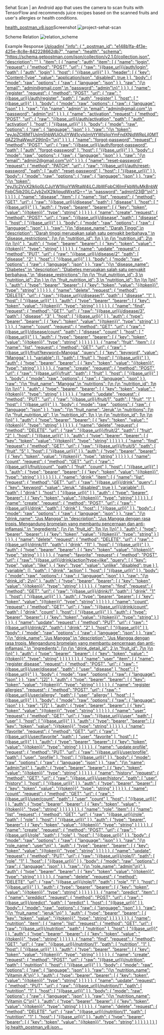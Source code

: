 Sehat Scan | an Android app that uses the camera to scan fruits with TensorFlow and recommends juice recipes based on the scanned fruits and user's allergies or health conditions.

[health_postman_v8.json](https://github.com/user-attachments/files/17442681/health_postman_v8.json)Screenshot
![project-sehat-scan](https://github.com/user-attachments/assets/a51a3cbc-e875-4e44-af45-e6793f0a5efe)

Scheme Relation
![relation_scheme](https://github.com/user-attachments/assets/d81e24c6-4366-48de-b116-a98663c3b1ae)

Example Response
[Uploadin{
    "info": {
        "_postman_id": "e148b1fa-4f3e-425e-8c8e-842228662db7",
        "name": "health",
        "schema": "https://schema.getpostman.com/json/collection/v2.1.0/collection.json",
        "description": ""
    },
    "item": [
        {
            "name": "auth",
            "item": [
                {
                    "name": "login",
                    "request": {
                        "method": "POST",
                        "url": {
                            "raw": "{{base_url}}/auth/login",
                            "path": [
                                "auth",
                                "login"
                            ],
                            "host": [
                                "{{base_url}}"
                            ]
                        },
                        "header": [
                            {
                                "key": "Content-Type",
                                "value": "application/json",
                                "disabled": true
                            }
                        ],
                        "body": {
                            "mode": "raw",
                            "options": {
                                "raw": {
                                    "language": "json"
                                }
                            },
                            "raw": "{\n  \"email\": \"admin@gmail.com\",\n  \"password\": \"admin\"\n}"
                        }
                    }
                },
                {
                    "name": "register",
                    "request": {
                        "method": "POST",
                        "url": {
                            "raw": "{{base_url}}/auth/register",
                            "path": [
                                "auth",
                                "register"
                            ],
                            "host": [
                                "{{base_url}}"
                            ]
                        },
                        "body": {
                            "mode": "raw",
                            "options": {
                                "raw": {
                                    "language": "json"
                                }
                            },
                            "raw": "{\n  \"name\": \"admin\",\n  \"email\": \"admin@gmail.com\",\n  \"password\": \"admin\"\n}"
                        }
                    }
                },
                {
                    "name": "activation",
                    "request": {
                        "method": "POST",
                        "url": {
                            "raw": "{{base_url}}/auth/activation",
                            "path": [
                                "auth",
                                "activation"
                            ],
                            "host": [
                                "{{base_url}}"
                            ]
                        },
                        "body": {
                            "mode": "raw",
                            "options": {
                                "raw": {
                                    "language": "json"
                                }
                            },
                            "raw": "{\n  \"token\": \"eyJpZCI6MTUsIm5hbWUiOiJiYWd1cyIsImVtYWlsIjoiYmFndXNidWRpLjI0MTdAZ21haWwuY29tIn0=\"\n}"
                        }
                    }
                },
                {
                    "name": "forgot-password",
                    "request": {
                        "method": "POST",
                        "url": {
                            "raw": "{{base_url}}/auth/forgot-password",
                            "path": [
                                "auth",
                                "forgot-password"
                            ],
                            "host": [
                                "{{base_url}}"
                            ]
                        },
                        "body": {
                            "mode": "raw",
                            "options": {
                                "raw": {
                                    "language": "json"
                                }
                            },
                            "raw": "{\n  \"email\": \"admin2@gmail.com\"\n}"
                        }
                    }
                },
                {
                    "name": "reset-password",
                    "request": {
                        "method": "PATCH",
                        "url": {
                            "raw": "{{base_url}}/auth/reset-password",
                            "path": [
                                "auth",
                                "reset-password"
                            ],
                            "host": [
                                "{{base_url}}"
                            ]
                        },
                        "body": {
                            "mode": "raw",
                            "options": {
                                "raw": {
                                    "language": "json"
                                }
                            },
                            "raw": "{\n  \"token\": \"eyJ1c2VyX2lkIjo0LCJuYW1lIjoiYWRtaW4iLCJlbWFpbCI6ImFkbWluMkBnbWFpbC5jb20iLCJyb2xlX2lkIjpudWxsfQ==\",\n  \"password\": \"admin123@\"\n}"
                        }
                    }
                }
            ]
        },
        {
            "name": "disease",
            "item": [
                {
                    "name": "list",
                    "request": {
                        "method": "GET",
                        "url": {
                            "raw": "{{base_url}}/disease",
                            "path": [
                                "disease"
                            ],
                            "host": [
                                "{{base_url}}"
                            ]
                        },
                        "auth": {
                            "type": "bearer",
                            "bearer": [
                                {
                                    "key": "token",
                                    "value": "{{token}}",
                                    "type": "string"
                                }
                            ]
                        }
                    }
                },
                {
                    "name": "create",
                    "request": {
                        "method": "POST",
                        "url": {
                            "raw": "{{base_url}}/disease",
                            "path": [
                                "disease"
                            ],
                            "host": [
                                "{{base_url}}"
                            ]
                        },
                        "body": {
                            "mode": "raw",
                            "options": {
                                "raw": {
                                    "language": "json"
                                }
                            },
                            "raw": "{\n  \"disease_name\": \"Darah Tinggi\",\n  \"description\": \"Darah tinggi merupakan salah satu penyakit berbahaya.\",\n  \"disease_restrictions\": [\n    {\n      \"nutrition_id\": 1\n    },\n    {\n      \"nutrition_id\": 2\n    }\n  ]\n}"
                        },
                        "auth": {
                            "type": "bearer",
                            "bearer": [
                                {
                                    "key": "token",
                                    "value": "{{token}}",
                                    "type": "string"
                                }
                            ]
                        }
                    }
                },
                {
                    "name": "update",
                    "request": {
                        "method": "PUT",
                        "url": {
                            "raw": "{{base_url}}/disease/2",
                            "path": [
                                "disease",
                                "2"
                            ],
                            "host": [
                                "{{base_url}}"
                            ]
                        },
                        "body": {
                            "mode": "raw",
                            "options": {
                                "raw": {
                                    "language": "json"
                                }
                            },
                            "raw": "{\n  \"disease_name\": \"Diabetes\",\n  \"description\": \"Diabetes merupakan salah satu penyakit berbahaya.\",\n  \"disease_restrictions\": [\n    {\n      \"fruit_nutrition_id\": 3,\n      \"nutrition_id\": 2\n    },\n    {\n      \"fruit_nutrition_id\": 3,\n      \"nutrition_id\": 1\n    }\n  ]\n}"
                        },
                        "auth": {
                            "type": "bearer",
                            "bearer": [
                                {
                                    "key": "token",
                                    "value": "{{token}}",
                                    "type": "string"
                                }
                            ]
                        }
                    }
                },
                {
                    "name": "delete",
                    "request": {
                        "method": "DELETE",
                        "url": {
                            "raw": "{{base_url}}/disease/1",
                            "path": [
                                "disease",
                                "1"
                            ],
                            "host": [
                                "{{base_url}}"
                            ]
                        },
                        "auth": {
                            "type": "bearer",
                            "bearer": [
                                {
                                    "key": "token",
                                    "value": "{{token}}",
                                    "type": "string"
                                }
                            ]
                        }
                    }
                },
                {
                    "name": "find",
                    "request": {
                        "method": "GET",
                        "url": {
                            "raw": "{{base_url}}/disease/3",
                            "path": [
                                "disease",
                                "3"
                            ],
                            "host": [
                                "{{base_url}}"
                            ]
                        },
                        "auth": {
                            "type": "bearer",
                            "bearer": [
                                {
                                    "key": "token",
                                    "value": "{{token}}",
                                    "type": "string"
                                }
                            ]
                        }
                    }
                },
                {
                    "name": "count",
                    "request": {
                        "method": "GET",
                        "url": {
                            "raw": "{{base_url}}/disease/count",
                            "path": [
                                "disease",
                                "count"
                            ],
                            "host": [
                                "{{base_url}}"
                            ]
                        },
                        "auth": {
                            "type": "bearer",
                            "bearer": [
                                {
                                    "key": "token",
                                    "value": "{{token}}",
                                    "type": "string"
                                }
                            ]
                        }
                    }
                }
            ]
        },
        {
            "name": "fruit",
            "item": [
                {
                    "name": "list",
                    "request": {
                        "method": "GET",
                        "url": {
                            "raw": "{{base_url}}/fruit?keyword=Mangga",
                            "query": [
                                {
                                    "key": "keyword",
                                    "value": "Mangga"
                                }
                            ],
                            "variable": [],
                            "path": [
                                "fruit"
                            ],
                            "host": [
                                "{{base_url}}"
                            ]
                        },
                        "auth": {
                            "type": "bearer",
                            "bearer": [
                                {
                                    "key": "token",
                                    "value": "{{token}}",
                                    "type": "string"
                                }
                            ]
                        }
                    }
                },
                {
                    "name": "create",
                    "request": {
                        "method": "POST",
                        "url": {
                            "raw": "{{base_url}}/fruit",
                            "path": [
                                "fruit"
                            ],
                            "host": [
                                "{{base_url}}"
                            ]
                        },
                        "body": {
                            "mode": "raw",
                            "options": {
                                "raw": {
                                    "language": "json"
                                }
                            },
                            "raw": "{\n  \"fruit_name\": \"Mangga\",\n  \"nutritions\": [\n    {\n      \"nutrition_id\": 1\n    }\n  ]\n}"
                        },
                        "auth": {
                            "type": "bearer",
                            "bearer": [
                                {
                                    "key": "token",
                                    "value": "{{token}}",
                                    "type": "string"
                                }
                            ]
                        }
                    }
                },
                {
                    "name": "update",
                    "request": {
                        "method": "PUT",
                        "url": {
                            "raw": "{{base_url}}/fruit/1",
                            "path": [
                                "fruit",
                                "1"
                            ],
                            "host": [
                                "{{base_url}}"
                            ]
                        },
                        "body": {
                            "mode": "raw",
                            "options": {
                                "raw": {
                                    "language": "json"
                                }
                            },
                            "raw": "{\n  \"fruit_name\": \"Jeruk\",\n  \"nutritions\": [\n    {\n      \"fruit_nutrition_id\": 1,\n      \"nutrition_id\": 1\n    },\n    {\n      \"nutrition_id\": 1\n    }\n  ]\n}"
                        },
                        "auth": {
                            "type": "bearer",
                            "bearer": [
                                {
                                    "key": "token",
                                    "value": "{{token}}",
                                    "type": "string"
                                }
                            ]
                        }
                    }
                },
                {
                    "name": "delete",
                    "request": {
                        "method": "DELETE",
                        "url": {
                            "raw": "{{base_url}}/fruit/2",
                            "path": [
                                "fruit",
                                "2"
                            ],
                            "host": [
                                "{{base_url}}"
                            ]
                        },
                        "auth": {
                            "type": "bearer",
                            "bearer": [
                                {
                                    "key": "token",
                                    "value": "{{token}}",
                                    "type": "string"
                                }
                            ]
                        }
                    }
                },
                {
                    "name": "find",
                    "request": {
                        "method": "GET",
                        "url": {
                            "raw": "{{base_url}}/fruit/5",
                            "path": [
                                "fruit",
                                "5"
                            ],
                            "host": [
                                "{{base_url}}"
                            ]
                        },
                        "auth": {
                            "type": "bearer",
                            "bearer": [
                                {
                                    "key": "token",
                                    "value": "{{token}}",
                                    "type": "string"
                                }
                            ]
                        }
                    }
                },
                {
                    "name": "count",
                    "request": {
                        "method": "GET",
                        "url": {
                            "raw": "{{base_url}}/fruit/count",
                            "path": [
                                "fruit",
                                "count"
                            ],
                            "host": [
                                "{{base_url}}"
                            ]
                        },
                        "auth": {
                            "type": "bearer",
                            "bearer": [
                                {
                                    "key": "token",
                                    "value": "{{token}}",
                                    "type": "string"
                                }
                            ]
                        }
                    }
                }
            ]
        },
        {
            "name": "drink",
            "item": [
                {
                    "name": "list",
                    "request": {
                        "method": "GET",
                        "url": {
                            "raw": "{{base_url}}/drink",
                            "query": [
                                {
                                    "key": "keyword",
                                    "value": "Jeruk",
                                    "disabled": true
                                }
                            ],
                            "variable": [],
                            "path": [
                                "drink"
                            ],
                            "host": [
                                "{{base_url}}"
                            ]
                        },
                        "auth": {
                            "type": "bearer",
                            "bearer": [
                                {
                                    "key": "token",
                                    "value": "{{token}}",
                                    "type": "string"
                                }
                            ]
                        }
                    }
                },
                {
                    "name": "create",
                    "request": {
                        "method": "POST",
                        "url": {
                            "raw": "{{base_url}}/drink",
                            "path": [
                                "drink"
                            ],
                            "host": [
                                "{{base_url}}"
                            ]
                        },
                        "body": {
                            "mode": "raw",
                            "options": {
                                "raw": {
                                    "language": "json"
                                }
                            },
                            "raw": "{\n  \"drink_name\": \"Jus Mangga\",\n  \"description\": \"Jus Mangga dengan rasa tropis. Mengandung bromelain yang membantu pencernaan dan anti-inflamasi.\",\n  \"ingredients\": [\n    {\n      \"fruit_id\": 1\n    }\n  ]\n}"
                        },
                        "auth": {
                            "type": "bearer",
                            "bearer": [
                                {
                                    "key": "token",
                                    "value": "{{token}}",
                                    "type": "string"
                                }
                            ]
                        }
                    }
                },
                {
                    "name": "delete",
                    "request": {
                        "method": "DELETE",
                        "url": {
                            "raw": "{{base_url}}/drink/11",
                            "path": [
                                "drink",
                                "11"
                            ],
                            "host": [
                                "{{base_url}}"
                            ]
                        },
                        "auth": {
                            "type": "bearer",
                            "bearer": [
                                {
                                    "key": "token",
                                    "value": "{{token}}",
                                    "type": "string"
                                }
                            ]
                        }
                    }
                },
                {
                    "name": "favorite",
                    "request": {
                        "method": "POST",
                        "url": {
                            "raw": "{{base_url}}/drink/action?type=like",
                            "query": [
                                {
                                    "key": "type",
                                    "value": "like"
                                },
                                {
                                    "key": "type",
                                    "value": "unlike",
                                    "disabled": true
                                }
                            ],
                            "variable": [],
                            "path": [
                                "drink",
                                "action"
                            ],
                            "host": [
                                "{{base_url}}"
                            ]
                        },
                        "body": {
                            "mode": "raw",
                            "options": {
                                "raw": {
                                    "language": "json"
                                }
                            },
                            "raw": "{\n  \"drink_id\": 2\n}"
                        },
                        "auth": {
                            "type": "bearer",
                            "bearer": [
                                {
                                    "key": "token",
                                    "value": "{{token}}",
                                    "type": "string"
                                }
                            ]
                        }
                    }
                },
                {
                    "name": "find",
                    "request": {
                        "method": "GET",
                        "url": {
                            "raw": "{{base_url}}/drink/1",
                            "path": [
                                "drink",
                                "1"
                            ],
                            "host": [
                                "{{base_url}}"
                            ]
                        },
                        "auth": {
                            "type": "bearer",
                            "bearer": [
                                {
                                    "key": "token",
                                    "value": "{{token}}",
                                    "type": "string"
                                }
                            ]
                        }
                    }
                },
                {
                    "name": "count",
                    "request": {
                        "method": "GET",
                        "url": {
                            "raw": "{{base_url}}/drink/count",
                            "path": [
                                "drink",
                                "count"
                            ],
                            "host": [
                                "{{base_url}}"
                            ]
                        },
                        "auth": {
                            "type": "bearer",
                            "bearer": [
                                {
                                    "key": "token",
                                    "value": "{{token}}",
                                    "type": "string"
                                }
                            ]
                        }
                    }
                },
                {
                    "name": "update",
                    "request": {
                        "method": "PUT",
                        "url": {
                            "raw": "{{base_url}}/drink/2",
                            "path": [
                                "drink",
                                "2"
                            ],
                            "host": [
                                "{{base_url}}"
                            ]
                        },
                        "body": {
                            "mode": "raw",
                            "options": {
                                "raw": {
                                    "language": "json"
                                }
                            },
                            "raw": "{\n  \"drink_name\": \"Jus Mangga\",\n  \"description\": \"Jus Mangga dengan rasa tropis. Mengandung bromelain yang membantu pencernaan dan anti-inflamasi.\",\n  \"ingredients\": [\n    {\n      \"drink_detail_id\": 2,\n      \"fruit_id\": 7\n    }\n  ]\n}"
                        },
                        "auth": {
                            "type": "bearer",
                            "bearer": [
                                {
                                    "key": "token",
                                    "value": "{{token}}",
                                    "type": "string"
                                }
                            ]
                        }
                    }
                }
            ]
        },
        {
            "name": "user",
            "item": [
                {
                    "name": "register disease",
                    "request": {
                        "method": "POST",
                        "url": {
                            "raw": "{{base_url}}/user/disease",
                            "path": [
                                "user",
                                "disease"
                            ],
                            "host": [
                                "{{base_url}}"
                            ]
                        },
                        "body": {
                            "mode": "raw",
                            "options": {
                                "raw": {
                                    "language": "json"
                                }
                            },
                            "raw": "[2]"
                        },
                        "auth": {
                            "type": "bearer",
                            "bearer": [
                                {
                                    "key": "token",
                                    "value": "{{token}}",
                                    "type": "string"
                                }
                            ]
                        }
                    }
                },
                {
                    "name": "register allergies",
                    "request": {
                        "method": "POST",
                        "url": {
                            "raw": "{{base_url}}/user/allergy",
                            "path": [
                                "user",
                                "allergy"
                            ],
                            "host": [
                                "{{base_url}}"
                            ]
                        },
                        "body": {
                            "mode": "raw",
                            "options": {
                                "raw": {
                                    "language": "json"
                                }
                            },
                            "raw": "[7]"
                        },
                        "auth": {
                            "type": "bearer",
                            "bearer": [
                                {
                                    "key": "token",
                                    "value": "{{token}}",
                                    "type": "string"
                                }
                            ]
                        }
                    }
                },
                {
                    "name": "user",
                    "request": {
                        "method": "GET",
                        "url": {
                            "raw": "{{base_url}}/user",
                            "path": [
                                "user"
                            ],
                            "host": [
                                "{{base_url}}"
                            ]
                        },
                        "auth": {
                            "type": "bearer",
                            "bearer": [
                                {
                                    "key": "token",
                                    "value": "{{token}}",
                                    "type": "string"
                                }
                            ]
                        }
                    }
                },
                {
                    "name": "favorite",
                    "request": {
                        "method": "GET",
                        "url": {
                            "raw": "{{base_url}}/user/favorite",
                            "path": [
                                "user",
                                "favorite"
                            ],
                            "host": [
                                "{{base_url}}"
                            ]
                        },
                        "auth": {
                            "type": "bearer",
                            "bearer": [
                                {
                                    "key": "token",
                                    "value": "{{token}}",
                                    "type": "string"
                                }
                            ]
                        }
                    }
                },
                {
                    "name": "update profile",
                    "request": {
                        "method": "PUT",
                        "url": {
                            "raw": "{{base_url}}/user/profile",
                            "path": [
                                "user",
                                "profile"
                            ],
                            "host": [
                                "{{base_url}}"
                            ]
                        },
                        "body": {
                            "mode": "raw",
                            "options": {
                                "raw": {
                                    "language": "json"
                                }
                            },
                            "raw": "{\n  \"name\": \"admin\"\n}"
                        },
                        "auth": {
                            "type": "bearer",
                            "bearer": [
                                {
                                    "key": "token",
                                    "value": "{{token}}",
                                    "type": "string"
                                }
                            ]
                        }
                    }
                },
                {
                    "name": "history",
                    "request": {
                        "method": "GET",
                        "url": {
                            "raw": "{{base_url}}/user/history",
                            "path": [
                                "user",
                                "history"
                            ],
                            "host": [
                                "{{base_url}}"
                            ]
                        },
                        "auth": {
                            "type": "bearer",
                            "bearer": [
                                {
                                    "key": "token",
                                    "value": "{{token}}",
                                    "type": "string"
                                }
                            ]
                        }
                    }
                },
                {
                    "name": "count",
                    "request": {
                        "method": "GET",
                        "url": {
                            "raw": "{{base_url}}/user/count",
                            "path": [
                                "user",
                                "count"
                            ],
                            "host": [
                                "{{base_url}}"
                            ]
                        },
                        "auth": {
                            "type": "bearer",
                            "bearer": [
                                {
                                    "key": "token",
                                    "value": "{{token}}",
                                    "type": "string"
                                }
                            ]
                        }
                    }
                }
            ]
        },
        {
            "name": "role",
            "item": [
                {
                    "name": "list",
                    "request": {
                        "method": "GET",
                        "url": {
                            "raw": "{{base_url}}/role",
                            "path": [
                                "role"
                            ],
                            "host": [
                                "{{base_url}}"
                            ]
                        },
                        "auth": {
                            "type": "bearer",
                            "bearer": [
                                {
                                    "key": "token",
                                    "value": "{{token}}",
                                    "type": "string"
                                }
                            ]
                        }
                    }
                },
                {
                    "name": "create",
                    "request": {
                        "method": "POST",
                        "url": {
                            "raw": "{{base_url}}/role",
                            "path": [
                                "role"
                            ],
                            "host": [
                                "{{base_url}}"
                            ]
                        },
                        "body": {
                            "mode": "raw",
                            "options": {
                                "raw": {
                                    "language": "json"
                                }
                            },
                            "raw": "{\n  \"role_name\": \"user\"\n}"
                        },
                        "auth": {
                            "type": "bearer",
                            "bearer": [
                                {
                                    "key": "token",
                                    "value": "{{token}}",
                                    "type": "string"
                                }
                            ]
                        }
                    }
                },
                {
                    "name": "update",
                    "request": {
                        "method": "PUT",
                        "url": {
                            "raw": "{{base_url}}/role/1",
                            "path": [
                                "role",
                                "1"
                            ],
                            "host": [
                                "{{base_url}}"
                            ]
                        },
                        "body": {
                            "mode": "raw",
                            "options": {
                                "raw": {
                                    "language": "json"
                                }
                            },
                            "raw": "{\n  \"role_name\": \"admin\"\n}"
                        },
                        "auth": {
                            "type": "bearer",
                            "bearer": [
                                {
                                    "key": "token",
                                    "value": "{{token}}",
                                    "type": "string"
                                }
                            ]
                        }
                    }
                },
                {
                    "name": "delete",
                    "request": {
                        "method": "DELETE",
                        "url": {
                            "raw": "{{base_url}}/role/1",
                            "path": [
                                "role",
                                "1"
                            ],
                            "host": [
                                "{{base_url}}"
                            ]
                        },
                        "auth": {
                            "type": "bearer",
                            "bearer": [
                                {
                                    "key": "token",
                                    "value": "{{token}}",
                                    "type": "string"
                                }
                            ]
                        }
                    }
                }
            ]
        },
        {
            "name": "predict",
            "item": [
                {
                    "name": "preddict",
                    "request": {
                        "method": "POST",
                        "url": {
                            "raw": "{{base_url}}/predict",
                            "path": [
                                "predict"
                            ],
                            "host": [
                                "{{base_url}}"
                            ]
                        },
                        "body": {
                            "mode": "raw",
                            "options": {
                                "raw": {
                                    "language": "json"
                                }
                            },
                            "raw": "{\n  \"fruit_name\": \"jeruk\"\n}"
                        },
                        "auth": {
                            "type": "bearer",
                            "bearer": [
                                {
                                    "key": "token",
                                    "value": "{{token}}",
                                    "type": "string"
                                }
                            ]
                        }
                    }
                }
            ]
        },
        {
            "name": "nutrition",
            "item": [
                {
                    "name": "list",
                    "request": {
                        "method": "GET",
                        "url": {
                            "raw": "{{base_url}}/nutrition",
                            "path": [
                                "nutrition"
                            ],
                            "host": [
                                "{{base_url}}"
                            ]
                        },
                        "auth": {
                            "type": "bearer",
                            "bearer": [
                                {
                                    "key": "token",
                                    "value": "{{token}}",
                                    "type": "string"
                                }
                            ]
                        }
                    }
                },
                {
                    "name": "find",
                    "request": {
                        "method": "GET",
                        "url": {
                            "raw": "{{base_url}}/nutrition/1",
                            "path": [
                                "nutrition",
                                "1"
                            ],
                            "host": [
                                "{{base_url}}"
                            ]
                        },
                        "auth": {
                            "type": "bearer",
                            "bearer": [
                                {
                                    "key": "token",
                                    "value": "{{token}}",
                                    "type": "string"
                                }
                            ]
                        }
                    }
                },
                {
                    "name": "create",
                    "request": {
                        "method": "POST",
                        "url": {
                            "raw": "{{base_url}}/nutrition",
                            "path": [
                                "nutrition"
                            ],
                            "host": [
                                "{{base_url}}"
                            ]
                        },
                        "body": {
                            "mode": "raw",
                            "options": {
                                "raw": {
                                    "language": "json"
                                }
                            },
                            "raw": "{\n  \"nutrition_name\": \"Vitamin A\"\n}"
                        },
                        "auth": {
                            "type": "bearer",
                            "bearer": [
                                {
                                    "key": "token",
                                    "value": "{{token}}",
                                    "type": "string"
                                }
                            ]
                        }
                    }
                },
                {
                    "name": "update",
                    "request": {
                        "method": "PUT",
                        "url": {
                            "raw": "{{base_url}}/nutrition/1",
                            "path": [
                                "nutrition",
                                "1"
                            ],
                            "host": [
                                "{{base_url}}"
                            ]
                        },
                        "body": {
                            "mode": "raw",
                            "options": {
                                "raw": {
                                    "language": "json"
                                }
                            },
                            "raw": "{\n  \"nutrition_name\": \"Vitamin C\"\n}"
                        },
                        "auth": {
                            "type": "bearer",
                            "bearer": [
                                {
                                    "key": "token",
                                    "value": "{{token}}",
                                    "type": "string"
                                }
                            ]
                        }
                    }
                },
                {
                    "name": "delete",
                    "request": {
                        "method": "DELETE",
                        "url": {
                            "raw": "{{base_url}}/nutrition/1",
                            "path": [
                                "nutrition",
                                "1"
                            ],
                            "host": [
                                "{{base_url}}"
                            ]
                        },
                        "auth": {
                            "type": "bearer",
                            "bearer": [
                                {
                                    "key": "token",
                                    "value": "{{token}}",
                                    "type": "string"
                                }
                            ]
                        }
                    }
                }
            ]
        }
    ]
}g health_postman_v8.json…]()
